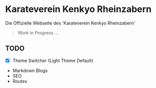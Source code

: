 # Karateverein Kenkyo Rheinzabern

Die Offizielle Webseite des 'Karateverein Kenkyo Rheinzabern'

> Work in Progress ...

## TODO

- [x] Theme Switcher (Light Theme Default) 
- Markdown Blogs
- SEO
- Routes
